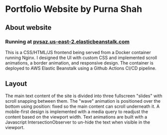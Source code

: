 # Portfolio Website by Purna Shah
## About website
### Running at [pvsaz.us-east-2.elasticbeanstalk.com](http://pvsaz.us-east-2.elasticbeanstalk.com)
This is a CSS/HTML/JS frontend being served from a Docker container running Nginx. I designed the UI with custom CSS and implemented scroll animations, a border animation, and responsive design. The container is deployed to AWS Elastic Beanstalk using a Github Actions CI/CD pipeline.
## Layout
The main text content of the site is divided into three fullscreen "slides" with scroll snapping between them. The "wave" animation is positioned over the bottom using position: fixed so the main content can scroll underneath it. A mobile-first design is implemented with a media query to readjust the content based on the viewport width. Text animations are built with a Javascript IntersectionObserver to un-hide the text when visible in the viewport. 